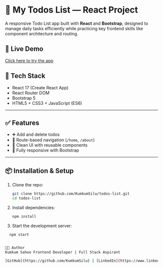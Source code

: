 # 📝 My Todos List — React Project

A responsive Todo List app built with **React** and **Bootstrap**, designed to manage daily tasks efficiently while practicing key frontend skills like component architecture and routing.



## 🚀 Live Demo

[Click here to try the app](https://todos-list.vercel.app)


## 🧰 Tech Stack

- React 17 (Create React App)
- React Router DOM
- Bootstrap 5
- HTML5 + CSS3 + JavaScript (ES6)

---

## ✅ Features

- ➕ Add and delete todos
- 📄 Route-based navigation (`/home`, `/about`)
- 🎨 Clean UI with reusable components
- 📱 Fully responsive with Bootstrap

---

## 📦 Installation & Setup

1. Clone the repo:
   ```bash
   git clone https://github.com/KumkumSilu/todos-list.git
   cd todos-list
2. Install dependencies:
   ```bash
   npm install

3. Start the development server:
```bash
  npm start


👩‍💻 Author
Kumkum Sahoo Frontend Developer | Full Stack Aspirant

[GitHub](https://github.com/KumkumSilu) | [LinkedIn](https://www.linkedin.com/in/kumkum-sahoo-3738b3222)
